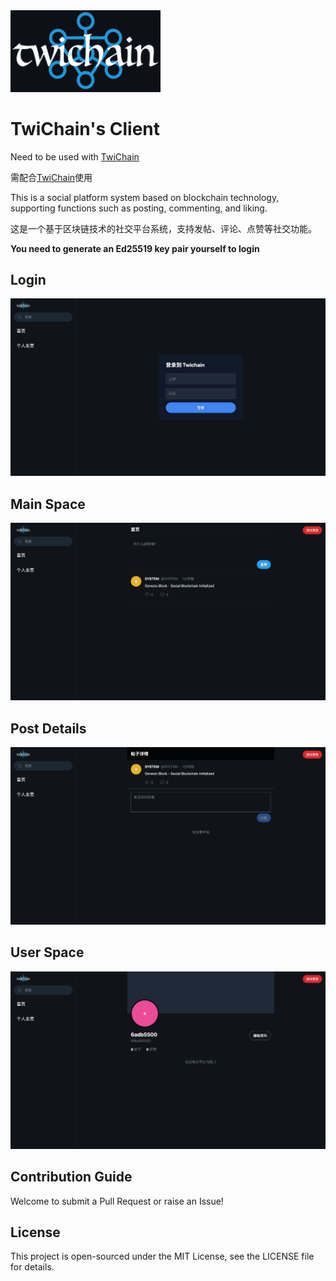 <div>
    <img width="240" src="https://raw.githubusercontent.com/LSQzzx/TwiChain-Client/refs/heads/main/img/twichain_backgrounded.png"/>
</div>

# TwiChain's Client

Need to be used with [TwiChain](https://github.com/LSQzzx/TwiChain)

需配合[TwiChain](https://github.com/LSQzzx/TwiChain)使用

This is a social platform system based on blockchain technology, supporting functions such as posting, commenting, and liking.

这是一个基于区块链技术的社交平台系统，支持发帖、评论、点赞等社交功能。

**You need to generate an Ed25519 key pair yourself to login**

<div>
    <h2>Login</h2>
    <img src="https://raw.githubusercontent.com/LSQzzx/TwiChain-Client/refs/heads/main/img/example_1.png"/>
    <h2>Main Space</h2>
    <img src="https://raw.githubusercontent.com/LSQzzx/TwiChain-Client/refs/heads/main/img/example_2.png"/>
    <h2>Post Details</h2>
    <img src="https://raw.githubusercontent.com/LSQzzx/TwiChain-Client/refs/heads/main/img/example_3.png"/>
    <h2>User Space</h2>
    <img src="https://raw.githubusercontent.com/LSQzzx/TwiChain-Client/refs/heads/main/img/example_4.png"/>
</div>

## Contribution Guide

Welcome to submit a Pull Request or raise an Issue!

## License

This project is open-sourced under the MIT License, see the LICENSE file for details.

